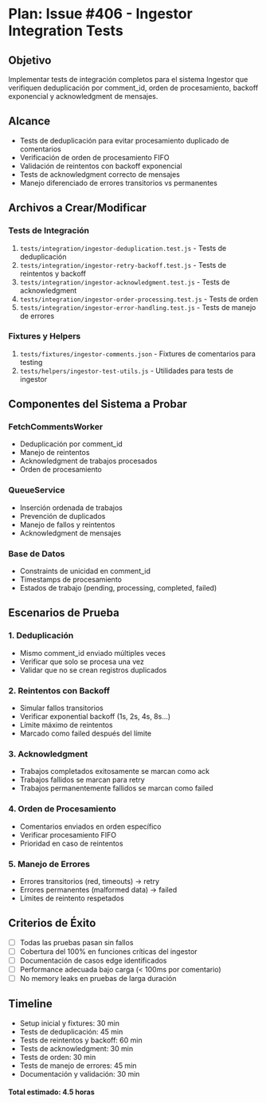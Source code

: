 # Plan: Issue #406 - Ingestor Integration Tests

## Objetivo
Implementar tests de integración completos para el sistema Ingestor que verifiquen deduplicación por comment_id, orden de procesamiento, backoff exponencial y acknowledgment de mensajes.

## Alcance
- Tests de deduplicación para evitar procesamiento duplicado de comentarios
- Verificación de orden de procesamiento FIFO
- Validación de reintentos con backoff exponencial
- Tests de acknowledgment correcto de mensajes
- Manejo diferenciado de errores transitorios vs permanentes

## Archivos a Crear/Modificar

### Tests de Integración
1. `tests/integration/ingestor-deduplication.test.js` - Tests de deduplicación
2. `tests/integration/ingestor-retry-backoff.test.js` - Tests de reintentos y backoff
3. `tests/integration/ingestor-acknowledgment.test.js` - Tests de acknowledgment
4. `tests/integration/ingestor-order-processing.test.js` - Tests de orden
5. `tests/integration/ingestor-error-handling.test.js` - Tests de manejo de errores

### Fixtures y Helpers
1. `tests/fixtures/ingestor-comments.json` - Fixtures de comentarios para testing
2. `tests/helpers/ingestor-test-utils.js` - Utilidades para tests de ingestor

## Componentes del Sistema a Probar

### FetchCommentsWorker
- Deduplicación por comment_id
- Manejo de reintentos
- Acknowledgment de trabajos procesados
- Orden de procesamiento

### QueueService
- Inserción ordenada de trabajos
- Prevención de duplicados
- Manejo de fallos y reintentos
- Acknowledgment de mensajes

### Base de Datos
- Constraints de unicidad en comment_id
- Timestamps de procesamiento
- Estados de trabajo (pending, processing, completed, failed)

## Escenarios de Prueba

### 1. Deduplicación
- Mismo comment_id enviado múltiples veces
- Verificar que solo se procesa una vez
- Validar que no se crean registros duplicados

### 2. Reintentos con Backoff
- Simular fallos transitorios
- Verificar exponential backoff (1s, 2s, 4s, 8s...)
- Límite máximo de reintentos
- Marcado como failed después del límite

### 3. Acknowledgment
- Trabajos completados exitosamente se marcan como ack
- Trabajos fallidos se marcan para retry
- Trabajos permanentemente fallidos se marcan como failed

### 4. Orden de Procesamiento
- Comentarios enviados en orden específico
- Verificar procesamiento FIFO
- Prioridad en caso de reintentos

### 5. Manejo de Errores
- Errores transitorios (red, timeouts) → retry
- Errores permanentes (malformed data) → failed
- Límites de reintento respetados

## Criterios de Éxito
- [ ] Todas las pruebas pasan sin fallos
- [ ] Cobertura del 100% en funciones críticas del ingestor
- [ ] Documentación de casos edge identificados
- [ ] Performance adecuada bajo carga (< 100ms por comentario)
- [ ] No memory leaks en pruebas de larga duración

## Timeline
- Setup inicial y fixtures: 30 min
- Tests de deduplicación: 45 min
- Tests de reintentos y backoff: 60 min
- Tests de acknowledgment: 30 min
- Tests de orden: 30 min
- Tests de manejo de errores: 45 min
- Documentación y validación: 30 min

#### Total estimado: 4.5 horas